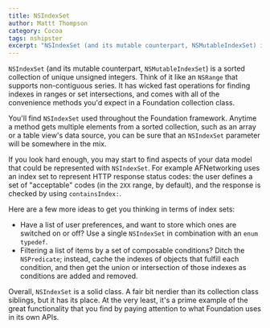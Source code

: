```yaml
---
title: NSIndexSet
author: Mattt Thompson
category: Cocoa
tags: nshipster
excerpt: "NSIndexSet (and its mutable counterpart, NSMutableIndexSet) is a sorted collection of unique unsigned integers. Think of it like an NSRange that supports non-contiguous series. It has wicked fast operations for finding indexes in ranges or set intersections, and comes with all of the convenience methods you'd expect in a Foundation collection class."
---
```


`NSIndexSet` (and its mutable counterpart, `NSMutableIndexSet`) is a sorted collection of unique unsigned integers. Think of it like an `NSRange` that supports non-contiguous series. It has wicked fast operations for finding indexes in ranges or set intersections, and comes with all of the convenience methods you'd expect in a Foundation collection class.

You'll find `NSIndexSet` used throughout the Foundation framework. Anytime a method gets multiple elements from a sorted collection, such as an array or a table view's data source, you can be sure that an `NSIndexSet` parameter will be somewhere in the mix.

If you look hard enough, you may start to find aspects of your data model that could be represented with `NSIndexSet`. For example AFNetworking uses an index set to represent HTTP response status codes: the user defines a set of "acceptable" codes (in the `2XX` range, by default), and the response is checked by using `containsIndex:`.

Here are a few more ideas to get you thinking in terms of index sets:

- Have a list of user preferences, and want to store which ones are switched on or off? Use a single `NSIndexSet` in combination with an `enum` `typedef`.
- Filtering a list of items by a set of composable conditions? Ditch the `NSPredicate`; instead, cache the indexes of objects that fulfill each condition, and then get the union or intersection of those indexes as conditions are added and removed.

Overall, `NSIndexSet` is a solid class. A fair bit nerdier than its collection class siblings, but it has its place. At the very least, it's a prime example of the great functionality that you find by paying attention to what Foundation uses in its own APIs.
